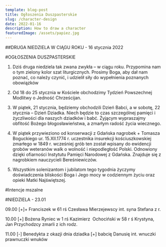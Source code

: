 ```yaml
---
template: blog-post
title: Ogłoszenia Duszpasterskie
slug: /character-design
date: 2022-01-16
description: How to draw a character
featuredImage: /assets/papiez.jpg
---
```

      
 
##DRUGA NIEDZIELA W CIĄGU ROKU  - 16 stycznia 2022                                               

#OGŁOSZENIA DUSZPASTERSKIE

1. Dziś druga niedziela tak zwana zwykła – w ciągu roku. Przypomina nam o tym zielony kolor szat liturgicznych. Prosimy Boga, aby dał nam poznać, co należy czynić, i udzielił siły do wypełnienia poznanych obowiązków 

2. Od 18 do 25 stycznia w Kościele obchodzimy Tydzień Powszechnej Modlitwy o Jedność Chrześcijan. 

3. W piątek, 21 stycznia, będziemy obchodzili Dzień Babci, a w sobotę,  22 stycznia – Dzień Dziadka. Niech będzie to czas szczególnej pamięci i życzliwości dla naszych dziadków i babć. Żyjącym wypraszajmy obfitość Bożego błogosławieństwa, a zmarłym radość życia wiecznego. 

4. W piątek przywieziono od konserwacji z Gdańska nagrobek + Tomasza Boguckiego ur. 15.XII.1774 r. uczestnika insurekcji kościuszkowskiej zmarłego w 1849 r.  wcześniej grób ten został wpisany do ewidencji grobów weteranów walk o wolność i niepodległość Polski. Odnowiony dzięki ofiarności Instytutu Pamięci Narodowej z Gdańska. Znajduje się z nagrobkiem nauczycieli Bereśniewiczów. 

5. Wszystkim solenizantom i jubilatom tego tygodnia życzymy doświadczenia bliskości Boga i Jego mocy w codziennym  życiu oraz opieki Matki Najświętszej.


#Intencje mszalne 


#NIEDZIELA  - 23.01 

09.00 [+]+ Franciszek w 61 rś  Czesława Mierzejewscy int. syna Stefana z r. 

10.00 [+] Bożena Ryniec w 1 rś Kazimierz  Ochociński w 58 r ś Krystyna,  Jan Przychodzcy  zmarli z ich  rodz.


11.00 [-] Benedykta z okazji dnia dziadka [+] babcię Danusię int. wnuczki prawnuczki wnuków